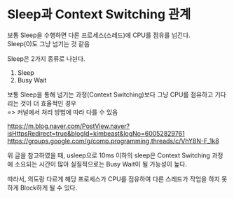 # Sleep과 Context Switching 관계

보통 Sleep을 수행하면 다른 프로세스(스레드)에 CPU를 점유를 넘긴다.  
Sleep(0)도 그냥 넘기는 것 같음  

Sleep은 2가지 종류로 나뉜다.
1. Sleep
2. Busy Wait

보통 Sleep을 통해 넘기는 과정(Context Switching)보다 그냥 CPU를 점유하고 기다리는 것이 더 효율적인 경우  
=> 커널에서 처리 방법에 따라 다를 수 있음  


https://m.blog.naver.com/PostView.naver?isHttpsRedirect=true&blogId=kimbeast&logNo=60052829761
https://groups.google.com/g/comp.programming.threads/c/VhY8N-F_1k8

위 글을 참고하였을 때, usleep으로 10ms 이하의 sleep은 Context Switching 과정에 소요되는 시간이 많아 실질적으로는 Busy Wait이 될 가능성이 높다.  

따라서, 의도랑 다르게 해당 프로세스가 CPU를 점유하여 다른 스레드가 작업을 하지 못하게 Block하게 될 수 있다.


